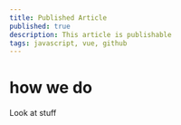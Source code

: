```yaml
---
title: Published Article
published: true
description: This article is publishable
tags: javascript, vue, github
---
```


# how we do

Look at stuff
